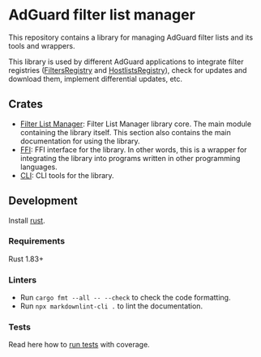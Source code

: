 # AdGuard filter list manager

This repository contains a library for managing AdGuard filter lists and its
tools and wrappers.

This library is used by different AdGuard applications to integrate filter
registries ([FiltersRegistry][filtersregistry] and
[HostlistsRegistry][hostlistsregistry]), check for updates and download them,
implement differential updates, etc.

[filtersregistry]: https://github.com/AdguardTeam/FiltersRegistry
[hostlistsregistry]: https://github.com/AdguardTeam/HostlistsRegistry

## Crates

- [Filter List Manager][flmreadme]: Filter List Manager library core. The main
  module containing the library itself. This section also contains the main
  documentation for using the library.
- [FFI][ffireadme]: FFI interface for the library. In other words, this is a
  wrapper for integrating the library into programs written in other programming
  languages.
- [CLI][clireadme]: CLI tools for the library.

[flmreadme]: ./crates/filter-list-manager/README.md
[ffireadme]: ./crates/ffi/README.md
[clireadme]: ./crates/cli/README.md

## Development

Install [rust][rust].

[rust]: https://www.rust-lang.org/tools/install

### Requirements

Rust 1.83+

### Linters

- Run `cargo fmt --all -- --check` to check the code formatting.
- Run `npx markdownlint-cli .` to lint the documentation.

### Tests

Read here how to [run tests][coverage] with coverage.

[coverage]: ./COVERAGE.md
